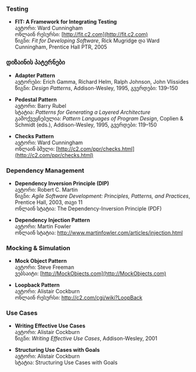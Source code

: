 ###  Testing

- **FIT: A Framework for Integrating Testing**  
    ავტორი: Ward Cunningham  
    ონლაინ რესურსი: [http://fit.c2.com](http://fit.c2.com)  
    წიგნი: _Fit for Developing Software_, Rick Mugridge და Ward Cunningham, Prentice Hall PTR, 2005
    

###  დიზაინის პატერნები

- **Adapter Pattern**  
    ავტორები: Erich Gamma, Richard Helm, Ralph Johnson, John Vlissides  
    წიგნი: _Design Patterns_, Addison-Wesley, 1995, გვერდები: 139–150
    
- **Pedestal Pattern**  
    ავტორი: Barry Rubel  
    სტატია: _Patterns for Generating a Layered Architecture_  
    გამოქვეყნებულია: _Pattern Languages of Program Design_, Coplien & Schmidt (eds.), Addison-Wesley, 1995, გვერდები: 119–150
    
- **Checks Pattern**  
    ავტორი: Ward Cunningham  
    ონლაინ ბმული: [http://c2.com/ppr/checks.html](http://c2.com/ppr/checks.html)
    

###  Dependency Management

- **Dependency Inversion Principle (DIP)**  
    ავტორი: Robert C. Martin  
    წიგნი: _Agile Software Development: Principles, Patterns, and Practices_, Prentice Hall, 2003, თავი 11  
    ონლაინ სტატია: The Dependency-Inversion Principle (PDF)
    
- **Dependency Injection Pattern**  
    ავტორი: Martin Fowler  
    ონლაინ სტატია: http://www.martinfowler.com/articles/injection.html
    

###  Mocking & Simulation

- **Mock Object Pattern**  
    ავტორი: Steve Freeman  
    ვებსაიტი: [http://MockObjects.com](http://MockObjects.com)
    
- **Loopback Pattern**  
    ავტორი: Alistair Cockburn  
    ონლაინ რესურსი: http://c2.com/cgi/wiki?LoopBack
    

###  Use Cases

- **Writing Effective Use Cases**  
    ავტორი: Alistair Cockburn  
    წიგნი: _Writing Effective Use Cases_, Addison-Wesley, 2001
    
- **Structuring Use Cases with Goals**  
    ავტორი: Alistair Cockburn  
    სტატია: Structuring Use Cases with Goals